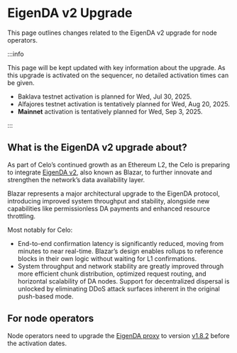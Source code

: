 # EigenDA v2 Upgrade

This page outlines changes related to the EigenDA v2 upgrade for node operators.

:::info

This page will be kept updated with key information about the upgrade. As this upgrade is activated on the sequencer, no detailed activation times can be given.

- Baklava testnet activation is planned for Wed, Jul 30, 2025.
- Alfajores testnet activation is tentatively planned for Wed, Aug 20, 2025.
- **Mainnet** activation is tentatively planned for Wed, Sep 3, 2025.

:::

## What is the EigenDA v2 upgrade about?

As part of Celo’s continued growth as an Ethereum L2, the Celo is preparing to integrate [EigenDA v2](https://docs.eigencloud.xyz/products/eigenda/core-concepts/overview), also known as Blazar, to further innovate and strengthen the network’s data availability layer.

Blazar represents a major architectural upgrade to the EigenDA protocol, introducing improved system throughput and stability, alongside new capabilities like permissionless DA payments and enhanced resource throttling.

Most notably for Celo:

- End-to-end confirmation latency is significantly reduced, moving from minutes to near real-time. Blazar’s design enables rollups to reference blocks in their own logic without waiting for L1 confirmations.
- System throughput and network stability are greatly improved through more efficient chunk distribution, optimized request routing, and horizontal scalability of DA nodes.
Support for decentralized dispersal is unlocked by eliminating DDoS attack surfaces inherent in the original push-based mode.

## For node operators

Node operators need to upgrade the [EigenDA proxy](https://github.com/Layr-Labs/eigenda-proxy) to version [v1.8.2](https://github.com/Layr-Labs/eigenda-proxy/releases/tag/v1.8.2) before the activation dates.

